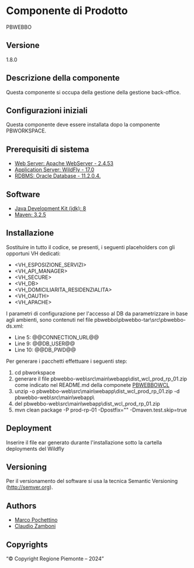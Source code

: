 # Componente di Prodotto
PBWEBBO

## Versione
1.8.0

## Descrizione della componente
Questa componente si occupa della gestione della gestione back-office.

## Configurazioni iniziali
Questa componente deve essere installata dopo la componente PBWORKSPACE.

## Prerequisiti di sistema
* [Web Server: Apache WebServer - 2.4.53](https://www.apache.org)
* [Application Server: WildFly - 17.0](https://www.wildfly.org/)
* [RDBMS: Oracle Database - 11.2.0.4.](https://www.oracle.com/java)
## Software
* [Java Development Kit (jdk): 8](https://www.oracle.com/java)
* [Maven: 3.2.5](https://maven.apache.org)

## Installazione
Sostituire in tutto il codice, se presenti, i seguenti placeholders con gli opportuni VH dedicati:
* <VH_ESPOSIZIONE_SERVIZI>
* <VH_API_MANAGER>
* <VH_SECURE>
* <VH_DB>
* <VH_DOMICILIARITA_RESIDENZIALITA>
* <VH_OAUTH>
* <VH_APACHE>

I parametri di configurazione per l'accesso al DB da parametrizzare in base agli ambienti, sono contenuti nel file pbwebbo\pbwebbo-tar\src\pbwebbo-ds.xml:
*	Line  5: 		<connection-url>@@CONNECTION_URL@@</connection-url>
*	Line  9: 		<user-name>@@DB_USER@@</user-name>
*	Line 10: 		<password>@@DB_PWD@@</password>
	

Per generare i pacchetti effettuare i seguenti step:

1. cd pbworkspace
2. generare il file pbwebbo-web\src\main\webapp\dist_wcl_prod_rp_01.zip come indicato nel README.md della componete [PBWEBBOWCL](../pbwebbowcl)
3. unzip -o pbwebbo-web\src\main\webapp\dist_wcl_prod_rp_01.zip -d pbwebbo-web\src\main\webapp\
4. del pbwebbo-web\src\main\webapp\dist_wcl_prod_rp_01.zip
5. mvn clean package -P prod-rp-01 -Dpostfix="" -Dmaven.test.skip=true

## Deployment
Inserire il file ear generato durante l'installazione sotto la cartella deployments del Wildfly

## Versioning
Per il versionamento del software si usa la tecnica Semantic Versioning (http://semver.org).

## Authors
* [Marco Pochettino](mailto:marco.pochettino@csi.it)
* [Claudio Zamboni](mailto:claudio.zamboni@csi.it)

## Copyrights
“© Copyright Regione Piemonte – 2024”
